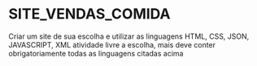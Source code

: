 # SITE_VENDAS_COMIDA
Criar um site de sua escolha e utilizar as linguagens HTML, CSS, JSON, JAVASCRIPT, XML
atividade livre a escolha, mais deve conter obrigatoriamente todas as linguagens citadas acima
